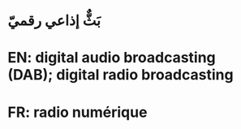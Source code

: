 # بَثٌّ إذاعي رقميّ

# EN: digital audio broadcasting (DAB); digital radio broadcasting

# FR: radio numérique
